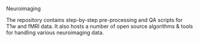 Neuroimaging

The repository contains step-by-step pre-processing and QA scripts for T1w and fMRI data. It also hosts a number of open source algorithms & tools for handling various neuroimaging data.
